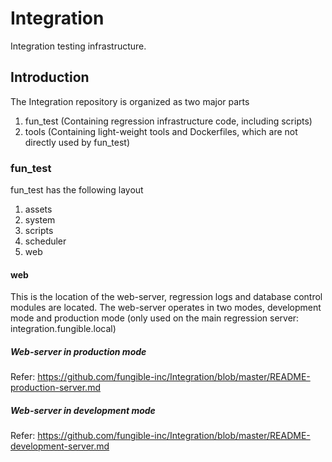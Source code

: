 # Integration
Integration testing infrastructure.

## Introduction
The Integration repository is organized as two major parts
1. fun_test (Containing regression infrastructure code, including scripts)
2. tools (Containing light-weight tools and Dockerfiles, which are not directly used by fun_test)

### fun_test
fun_test has the following layout
1. assets
2. system
3. scripts
4. scheduler
5. web

#### web
This is the location of the web-server, regression logs and database control modules are located.
The web-server operates in two modes, development mode and production mode (only used on the main regression server: integration.fungible.local)

##### Web-server in production mode
Refer: https://github.com/fungible-inc/Integration/blob/master/README-production-server.md

##### Web-server in development mode
Refer: https://github.com/fungible-inc/Integration/blob/master/README-development-server.md
